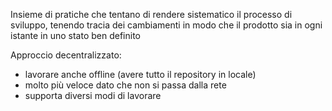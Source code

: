 Insieme di pratiche che tentano di rendere sistematico il processo di sviluppo, tenendo tracia dei cambiamenti in modo che il prodotto sia in ogni istante in uno stato ben definito

Approccio decentralizzato:
- lavorare anche offline (avere tutto il repository in locale)
- molto più veloce dato che non si passa dalla rete
- supporta diversi modi di lavorare
